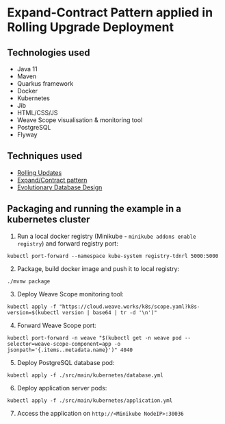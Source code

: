 # Expand-Contract Pattern applied in Rolling Upgrade Deployment

## Technologies used

* Java 11
* Maven
* Quarkus framework
* Docker
* Kubernetes
* Jib
* HTML/CSS/JS
* Weave Scope visualisation & monitoring tool
* PostgreSQL
* Flyway 

## Techniques used

* [Rolling Updates](https://en.wikipedia.org/wiki/Rolling_release)
* [Expand/Contract pattern](https://martinfowler.com/bliki/ParallelChange.html)
* [Evolutionary Database Design](https://databaserefactoring.com/index.html)


## Packaging and running the example in a kubernetes cluster

1. Run a local docker registry (Minikube - `minikube addons enable registry`) and forward registry port:
```
kubectl port-forward --namespace kube-system registry-tdnrl 5000:5000
```
2. Package, build docker image and push it to local registry:
```
./mvnw package
```
3. Deploy Weave Scope monitoring tool:
```
kubectl apply -f "https://cloud.weave.works/k8s/scope.yaml?k8s-version=$(kubectl version | base64 | tr -d '\n')"
``` 

4. Forward Weave Scope port:
```
kubectl port-forward -n weave "$(kubectl get -n weave pod --selector=weave-scope-component=app -o jsonpath='{.items..metadata.name}')" 4040
```

5. Deploy PostgreSQL database pod:
```
kubectl apply -f ./src/main/kubernetes/database.yml
```

6. Deploy application server pods:
```
kubectl apply -f ./src/main/kubernetes/application.yml
```

7. Access the application on `http://<Minikube NodeIP>:30036`
